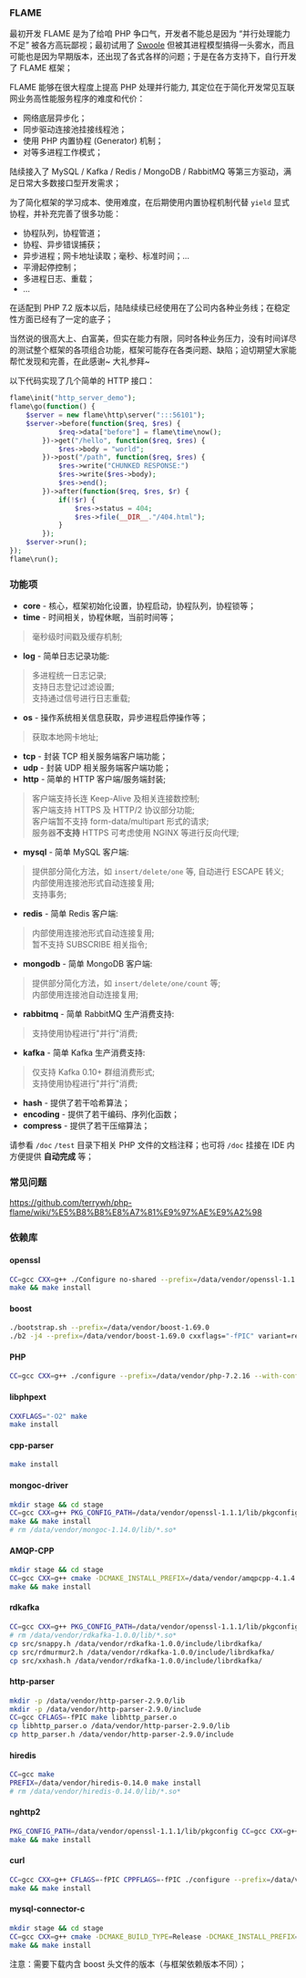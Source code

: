 ### FLAME
最初开发 FLAME 是为了给咱 PHP 争口气，开发者不能总是因为 “并行处理能力不足” 被各方高玩鄙视；最初试用了 [Swoole](https://www.swoole.com/) 但被其进程模型搞得一头雾水，而且可能也是因为早期版本，还出现了各式各样的问题；于是在各方支持下，自行开发了 FLAME 框架；

FLAME 能够在很大程度上提高 PHP 处理并行能力, 其定位在于简化开发常见互联网业务高性能服务程序的难度和代价：
* 网络底层异步化；
* 同步驱动连接池挂接线程池；
* 使用 PHP 内置协程 (Generator) 机制；
* 对等多进程工作模式；

陆续接入了 MySQL / Kafka / Redis / MongoDB / RabbitMQ 等第三方驱动，满足日常大多数接口型开发需求；

为了简化框架的学习成本、使用难度，在后期使用内置协程机制代替 `yield` 显式协程，并补充完善了很多功能：
* 协程队列，协程管道；
* 协程、异步错误捕获；
* 异步进程；网卡地址读取；毫秒、标准时间；...
* 平滑起停控制；
* 多进程日志、重载；
* ...

在适配到 PHP 7.2 版本以后，陆陆续续已经使用在了公司内各种业务线；在稳定性方面已经有了一定的底子；

当然说的很高大上、白富美，但实在能力有限，同时各种业务压力，没有时间详尽的测试整个框架的各项组合功能，框架可能存在各类问题、缺陷；迫切期望大家能帮忙发现和完善，在此感谢~ 大礼参拜~

以下代码实现了几个简单的 HTTP 接口：
``` PHP
flame\init("http_server_demo");
flame\go(function() {
    $server = new flame\http\server(":::56101");
    $server->before(function($req, $res) {
            $req->data["before"] = flame\time\now();
        })->get("/hello", function($req, $res) {
            $res->body = "world";
        })->post("/path", function($req, $res) {
            $res->write("CHUNKED RESPONSE:")
            $res->write($res->body);
            $res->end();
        })->after(function($req, $res, $r) {
            if(!$r) {
                $res->status = 404;
                $res->file(__DIR__."/404.html");
            }
        });
    $server->run();
});
flame\run();
```

### 功能项

* **core** - 核心，框架初始化设置，协程启动，协程队列，协程锁等；
* **time** - 时间相关，协程休眠，当前时间等；
> 毫秒级时间戳及缓存机制;  
* **log** - 简单日志记录功能:
> 多进程统一日志记录;  
> 支持日志登记过滤设置;  
> 支持通过信号进行日志重载;  
* **os** - 操作系统相关信息获取，异步进程启停操作等；
> 获取本地网卡地址;
* **tcp** - 封装 TCP 相关服务端客户端功能；
* **udp** - 封装 UDP 相关服务端客户端功能；
* **http** - 简单的 HTTP 客户端/服务端封装;
> 客户端支持长连 Keep-Alive 及相关连接数控制;  
> 客户端支持 HTTPS 及 HTTP/2 协议部分功能;  
> 客户端暂不支持 form-data/multipart 形式的请求;  
> 服务器**不支持** HTTPS 可考虑使用 NGINX 等进行反向代理;  
* **mysql** - 简单 MySQL 客户端:
> 提供部分简化方法，如 `insert/delete/one` 等, 自动进行 ESCAPE 转义;  
> 内部使用连接池形式自动连接复用;  
> 支持事务;  
* **redis** - 简单 Redis 客户端:
> 内部使用连接池形式自动连接复用;  
> 暂不支持 SUBSCRIBE 相关指令;  
* **mongodb** - 简单 MongoDB 客户端:
> 提供部分简化方法，如 `insert/delete/one/count` 等;  
> 内部使用连接池自动连接复用;  
* **rabbitmq** - 简单 RabbitMQ 生产消费支持:
> 支持使用协程进行"并行"消费;
* **kafka** - 简单 Kafka 生产消费支持:
> 仅支持 Kafka 0.10+ 群组消费形式;  
> 支持使用协程进行"并行"消费;  
* **hash** - 提供了若干哈希算法；
* **encoding** - 提供了若干编码、序列化函数；
* **compress** - 提供了若干压缩算法；

请参看 `/doc` `/test` 目录下相关 PHP 文件的文档注释；也可将 `/doc` 挂接在 IDE 内方便提供 **自动完成** 等；

### 常见问题

https://github.com/terrywh/php-flame/wiki/%E5%B8%B8%E8%A7%81%E9%97%AE%E9%A2%98

### 依赖库

#### openssl
``` Bash
CC=gcc CXX=g++ ./Configure no-shared --prefix=/data/vendor/openssl-1.1.1 linux-x86_64
make && make install
```

#### boost
``` Bash
./bootstrap.sh --prefix=/data/vendor/boost-1.69.0
./b2 -j4 --prefix=/data/vendor/boost-1.69.0 cxxflags="-fPIC" variant=release link=static threading=multi install
```

#### PHP
``` Bash
CC=gcc CXX=g++ ./configure --prefix=/data/vendor/php-7.2.16 --with-config-file-path=/data/vendor/php-7.2.16/etc --disable-simplexml --disable-xml --disable-xmlreader --disable-xmlwriter --with-readline --enable-mbstring --without-pear --with-zlib --host=x86_64-linux-gnu --target=x86_64-linux-gnu
```

#### libphpext
``` Bash
CXXFLAGS="-O2" make
make install
```

#### cpp-parser
``` Bash
make install
```

#### mongoc-driver
``` Bash
mkdir stage && cd stage
CC=gcc CXX=g++ PKG_CONFIG_PATH=/data/vendor/openssl-1.1.1/lib/pkgconfig cmake -DCMAKE_INSTALL_PREFIX=/data/vendor/mongoc-1.14.0 -DCMAKE_INSTALL_LIBDIR=lib -DCMAKE_BUILD_TYPE=Release -DCMAKE_C_FLAGS=-fPIC -DENABLE_STATIC=ON -DENABLE_SHM_COUNTERS=OFF -DENABLE_TESTS=OFF -DENABLE_EXAMPLES=OFF -DENABLE_AUTOMATIC_INIT_AND_CLEANUP=OFF ../
make && make install
# rm /data/vendor/mongoc-1.14.0/lib/*.so*
```

#### AMQP-CPP
``` Bash
mkdir stage && cd stage
CC=gcc CXX=g++ cmake -DCMAKE_INSTALL_PREFIX=/data/vendor/amqpcpp-4.1.4 -DCMAKE_CXX_FLAGS=-fPIC -DCMAKE_BUILD_TYPE=Release -DAMQP-CPP_LINUX_TCP=ON ../
make && make install
```

#### rdkafka
``` Bash
CC=gcc CXX=g++ PKG_CONFIG_PATH=/data/vendor/openssl-1.1.1/lib/pkgconfig ./configure --prefix=/data/vendor/rdkafka-1.0.0
# rm /data/vendor/rdkafka-1.0.0/lib/*.so*
cp src/snappy.h /data/vendor/rdkafka-1.0.0/include/librdkafka/
cp src/rdmurmur2.h /data/vendor/rdkafka-1.0.0/include/librdkafka/
cp src/xxhash.h /data/vendor/rdkafka-1.0.0/include/librdkafka/
```

#### http-parser
``` Bash
mkdir -p /data/vendor/http-parser-2.9.0/lib
mkdir -p /data/vendor/http-parser-2.9.0/include
CC=gcc CFLAGS=-fPIC make libhttp_parser.o
cp libhttp_parser.o /data/vendor/http-parser-2.9.0/lib
cp http_parser.h /data/vendor/http-parser-2.9.0/include
```

#### hiredis
``` Bash
CC=gcc make
PREFIX=/data/vendor/hiredis-0.14.0 make install
# rm /data/vendor/hiredis-0.14.0/lib/*.so*
```

#### nghttp2
``` Bash
PKG_CONFIG_PATH=/data/vendor/openssl-1.1.1/lib/pkgconfig CC=gcc CXX=g++ CFLAGS=-fPIC CXXFLAGS=-fPIC ./configure --prefix=/data/vendor/nghttp2-1.37.0 --enable-shared=no --enable-lib-only --with-boost=/data/vendor/boost-1.69.0 --enable-asio-lib
make && make install
```

#### curl
``` Bash
CC=gcc CXX=g++ CFLAGS=-fPIC CPPFLAGS=-fPIC ./configure --prefix=/data/vendor/curl-7.64.1 --with-nghttp2=/data/vendor/nghttp2-1.37.0 --with-ssl=/data/vendor/openssl-1.1.1 --with-pic=pic --enable-ipv6 --enable-shared=no --without-libidn2 --disable-ldap --without-libpsl --without-lber --enable-ares
make && make install
```

#### mysql-connector-c
``` Bash
mkdir stage && cd stage
CC=gcc CXX=g++ cmake -DCMAKE_BUILD_TYPE=Release -DCMAKE_INSTALL_PREFIX=/data/vendor/mysqlc-8.0.15 -DWITHOUT_SERVER=ON -DWITH_BOOST=../boost/boost_1_68_0 -DWITH_SSL=/data/vendor/openssl-1.1.1 -DOPENSSL_EXECUTABLE=/data/vendor/openssl-1.1.1/bin/openssl -DWITH_CURL=/data/vendor/curl-7.64.1 -DCMAKE_C_FLAGS=-pthread -DCMAKE_CXX_FLAGS=-pthread ../
make && make install
```
注意：需要下载内含 boost 头文件的版本（与框架依赖版本不同）；
